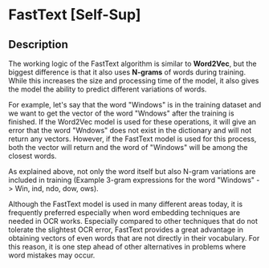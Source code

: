 # FastText [Self-Sup]

## Description

The working logic of the FastText algorithm is similar to **Word2Vec**, but the biggest difference is that it also uses **N-grams** of words during training.
While this increases the size and processing time of the model, it also gives the model the ability to predict different variations of words.

For example, let's say that the word "Windows" is in the training dataset and we want to get the vector of the word "Wndows" after the training is finished.
If the Word2Vec model is used for these operations, it will give an error that the word "Wndows" does not exist in the dictionary and will not return any vectors.
However, if the FastText model is used for this process, both the vector will return and the word of "Windows" will be among the closest words.

As explained above, not only the word itself but also N-gram variations are included in training (Example 3-gram expressions for the word "Windows" -> Win, ind, ndo, dow, ows).

Although the FastText model is used in many different areas today, it is frequently preferred especially when word embedding techniques are needed in OCR works.
Especially compared to other techniques that do not tolerate the slightest OCR error, FastText provides a great advantage in obtaining vectors of even words that are not directly in their vocabulary.
For this reason, it is one step ahead of other alternatives in problems where word mistakes may occur.
